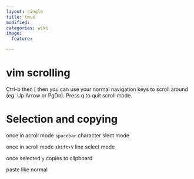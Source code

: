 ```yaml
---
layout: single
title: tmux
modified:
categories: wiki
image:
  feature:

---
```

# vim scrolling
Ctrl-b then [ then you can use your normal navigation keys to scroll around (eg. Up Arrow or PgDn). Press q to quit scroll mode.

# Selection and copying
once in acroll mode `spacebar` character slect mode

once in scroll mode `shift+V` line select mode

once selected `y` copies to clipboard

paste like normal

